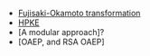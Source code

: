 - [Fujisaki-Okamoto transformation](./fujisaki-okamoto.pdf)
- [HPKE](https://datatracker.ietf.org/doc/rfc9180/)
- [A modular approach]?
- [OAEP, and RSA OAEP]
